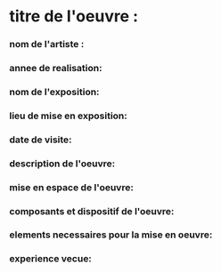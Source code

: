 # titre de l'oeuvre :
### nom de l'artiste :
### annee de realisation:
### nom de l'exposition:
### lieu de mise en exposition:
### date de visite:
### description de l'oeuvre:
### mise en espace de l'oeuvre:
### composants et dispositif de l'oeuvre:
### elements necessaires pour la mise en oeuvre:
### experience vecue:
